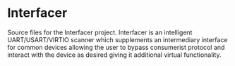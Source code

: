 # Interfacer
Source files for the Interfacer project. Interfacer is an intelligent UART/USART/VIRTIO scanner which supplements an intermediary interface for common devices allowing the user to bypass consumerist protocol and interact with the device as desired giving it additional virtual functionality.
